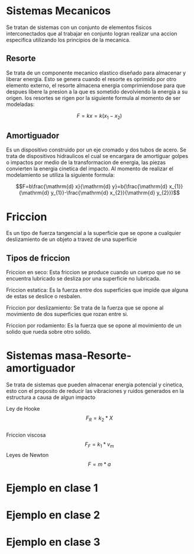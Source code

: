 # Sistemas Mecanicos
Se tratan de sistemas con un conjunto de elementos fisicos interconectados que al trabajar en conjunto logran realizar una accion especifica utilizando los principios de la mecanica.
## Resorte 
Se trata de un componente mecanico elastico diseñado para almacenar y liberar energia. Esto se genera cuando el resorte es oprimido por otro elemento externo, el resorte almacena energia comprimiendose para que despues libere la presion a la que es sometido devolviendo la energia a su origen.
los resortes se rigen por la siguiente formula al momento de ser modeladas:


$$F=kx=k(x_{1}-x_{2})$$

## Amortiguador
Es un dispositivo construido por un eje cromado y dos tubos de acero. Se trata de dispositivos hidraulicos el cual se encargara de amortiguar golpes o impactos por medio de la transformacion de energia, las piezas convierten la energia cinetica del impacto.
Al momento de realizar el modelamiento se utiliza la siguiente formula:


$$F=b\frac{\mathrm{d} x}{\mathrm{d} y}=b(\frac{\mathrm{d} x_{1}}{\mathrm{d} y_{1}}-\frac{\mathrm{d} x_{2}}{\mathrm{d} y_{2}})$$

# Friccion
Es un tipo de fuerza tangencial a la superficie que se opone a cualquier deslizamiento de un objeto a travez de una superficie
## Tipos de friccion
Friccion en seco: Esta friccion se produce cuando un cuerpo que no se encuentra lubricado se desliza por una superficie no lubricada.

Friccion estatica: Es la fuerza entre dos superficies que impide que alguna de estas se deslice o resbalen.

Friccion por deslizamiento: Se trata de la fuerza que se opone al movimiento de dos superficies que rozan entre si.

Friccion por rodamiento: Es la fuerza que se opone al movimiento de un solido que rueda sobre otro solido.

# Sistemas masa-Resorte-amortiguador
Se trata de sistemas que pueden almacenar energia potencial y cinetica, esto con el proposito de reducir las vibraciones y ruidos generados en la estructura a causa de algun impacto

Ley de Hooke        $$F_{R}=k_{2} * X$$  
Friccion viscosa    $$F_{F}=k_{1} * v_{m}$$ 
Leyes de Newton     $$F=m * a$$

# Ejemplo en clase 1


# Ejemplo en clase 2
# Ejemplo en clase 3
